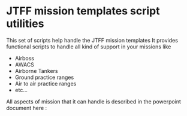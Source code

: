 # JTFF mission templates script utilities

This set of scripts help handle the JTFF mission templates
It provides functional scripts to handle all kind of support in your missions like

* Airboss
* AWACS
* Airborne Tankers
* Ground practice ranges
* Air to air practice ranges
* etc...

All aspects of mission that it can handle is described in the powerpoint document here :
